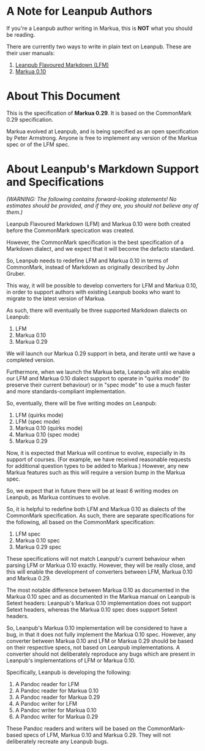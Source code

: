 # A Note for Leanpub Authors

If you're a Leanpub author writing in Markua, this is **NOT** what you should be
reading.

There are currently two ways to write in plain text on Leanpub. These are their
user manuals:

1. [Leanpub Flavoured Markdown (LFM)](https://leanpub.com/lfm/read)
2. [Markua 0.10](https://leanpub.com/markua/read)

# About This Document

This is the specification of **Markua 0.29**. It is based on the CommonMark 0.29
specification.

Markua evolved at Leanpub, and is being specified as an open specification by
Peter Armstrong. Anyone is free to implement any version of the Markua spec
or of the LFM spec.

# About Leanpub's Markdown Support and Specifications

*(WARNING: The following contains forward-looking statements! No estimates
should be provided, and if they are, you should not believe any of them.)*

Leanpub Flavoured Markdown (LFM) and Markua 0.10 were both created before the
CommonMark specication was created.

However, the CommonMark specification is the best specification of a Markdown
dialect, and we expect that it will become the defacto standard.

So, Leanpub needs to redefine LFM and Markua 0.10 in terms of CommonMark,
instead of Markdown as originally described by John Gruber.

This way, it will be possible to develop converters for LFM and Markua 0.10,
in order to support authors with existing Leanpub books who want to migrate to
the latest version of Markua.

As such, there will eventually be three supported Markdown dialects on Leanpub:

1. LFM
2. Markua 0.10
3. Markua 0.29

We will launch our Markua 0.29 support in beta, and iterate until we have a
completed version.

Furthermore, when we launch the Markua beta, Leanpub will also enable our LFM
and Markua 0.10 dialect support to operate in "quirks mode" (to preserve their
current behaviour) or in "spec mode" to use a much faster and more
standards-compliant implementation.

So, eventually, there will be five writing modes on Leanpub:

1. LFM (quirks mode)
2. LFM (spec mode)
3. Markua 0.10 (quirks mode)
4. Markua 0.10 (spec mode)
5. Markua 0.29

Now, it is expected that Markua will continue to evolve, especially in its
support of courses. (For example, we have received reasonable requests for
additional question types to be added to Markua.) However, any new Markua
features such as this will require a version bump in the Markua spec.

So, we expect that in future there will be at least 6 writing modes on Leanpub,
as Markua continues to evolve.





So, it is helpful to redefine both LFM and Markua 0.10 as dialects of the
CommonMark specification. As such, there are separate specifications for the
following, all based on the CommonMark specification:

1. LFM spec
2. Markua 0.10 spec
3. Markua 0.29 spec

These specifications will not match Leanpub's current behaviour when parsing
LFM or Markua 0.10 exactly. However, they will be really close, and this will
enable the development of converters between LFM, Markua 0.10 and Markua 0.29.

The most notable difference between Markua 0.10 as documented in the Markua 0.10
spec and as documented in the Markua manual on Leanpub is Setext headers:
Leanpub's Markua 0.10 implementation does not support Setext headers, whereas
the Markua 0.10 spec does support Setext headers.

So, Leanpub's Markua 0.10 implementation will be considered to have a bug, in
that it does not fully implement the Markua 0.10 spec. However, any converter
between Markua 0.10 and LFM or Markua 0.29 should be based on their respective
specs, not based on Leanpub implementations. A converter should not deliberately
reproduce any bugs which are present in Leanpub's implementations of LFM or
Markua 0.10.

Specifically, Leanpub is developing the following:

1. A Pandoc reader for LFM
2. A Pandoc reader for Markua 0.10
3. A Pandoc reader for Markua 0.29
4. A Pandoc writer for LFM
5. A Pandoc writer for Markua 0.10
6. A Pandoc writer for Markua 0.29

These Pandoc readers and writers will be based on the CommonMark-based specs of
LFM, Markua 0.10 and Markua 0.29. They will not deliberately recreate any
Leanpub bugs.
